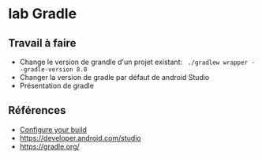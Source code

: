 # lab Gradle

## Travail à faire 

- Change le version de grandle d'un projet existant: ``` ./gradlew wrapper --gradle-version 8.0```
- Changer la version de gradle par défaut de android Studio
- Présentation de gradle 


## Références 
- [Configure your build](https://developer.android.com/build)
- https://developer.android.com/studio
- https://gradle.org/